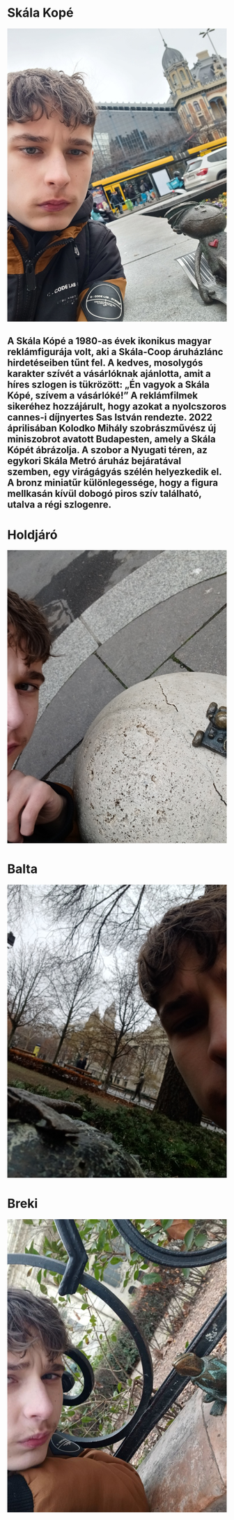 # Skála Kopé
![](https://github.com/Hunrise/Kolodko-project/blob/main/kepek/szob4.jpg)
## A Skála Kópé a 1980-as évek ikonikus magyar reklámfigurája volt, aki a Skála-Coop áruházlánc hirdetéseiben tűnt fel. A kedves, mosolygós karakter szívét a vásárlóknak ajánlotta, amit a híres szlogen is tükrözött: „Én vagyok a Skála Kópé, szívem a vásárlóké!” A reklámfilmek sikeréhez hozzájárult, hogy azokat a nyolcszoros cannes-i díjnyertes Sas István rendezte. 2022 áprilisában Kolodko Mihály szobrászművész új miniszobrot avatott Budapesten, amely a Skála Kópét ábrázolja. A szobor a Nyugati téren, az egykori Skála Metró áruház bejáratával szemben, egy virágágyás szélén helyezkedik el. A bronz miniatűr különlegessége, hogy a figura mellkasán kívül dobogó piros szív található, utalva a régi szlogenre.
# Holdjáró
![](https://github.com/Hunrise/Kolodko-project/blob/main/kepek/szob2.jpg)
##
# Balta
![](https://github.com/Hunrise/Kolodko-project/blob/main/kepek/szob3.jpg)
##
# Breki
![](https://github.com/Hunrise/Kolodko-project/blob/main/kepek/szob1.jpg)
## 


